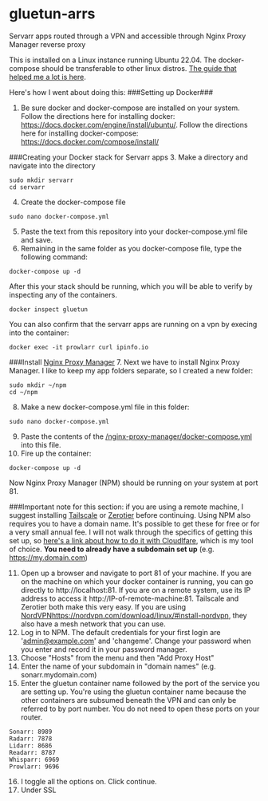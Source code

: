 # gluetun-arrs
Servarr apps routed through a VPN and accessible through Nginx Proxy Manager reverse proxy

This is installed on a Linux instance running Ubuntu 22.04. The docker-compose should be transferable to other linux distros. [The guide that helped me a lot is here](https://wiki.servarr.com/).

Here's how I went about doing this:
###Setting up Docker###
1. Be sure docker and docker-compose are installed on your system. Follow the directions here for installing docker: https://docs.docker.com/engine/install/ubuntu/. Follow the directions here for installing docker-compose: https://docs.docker.com/compose/install/

###Creating your Docker stack for Servarr apps
3. Make a directory and navigate into the directory
```
sudo mkdir servarr
cd servarr
```

4. Create the docker-compose file
```
sudo nano docker-compose.yml
```

5. Paste the text from this repository into your docker-compose.yml file and save.
6. Remaining in the same folder as you docker-compose file, type the following command:

```
docker-compose up -d
```
After this your stack should be running, which you will be able to verify by inspecting any of the containers.
```
docker inspect gluetun
```
You can also confirm that the servarr apps are running on a vpn by execing into the container:
```
docker exec -it prowlarr curl ipinfo.io
```
###Install [Nginx Proxy Manager](https://github.com/NginxProxyManager/nginx-proxy-manager)
7. Next we have to install Nginx Proxy Manager. I like to keep my app folders separate, so I created a new folder:
```
sudo mkdir ~/npm
cd ~/npm
```
8. Make a new docker-compose.yml file in this folder:
```
sudo nano docker-compose.yml
```
9. Paste the contents of the [/nginx-proxy-manager/docker-compose.yml](https://github.com/chirimoyas/gluetun-arrs/blob/main/nginx-proxy-manager/docker-compose.yml) into this file.
10. Fire up the container:
```
docker-compose up -d
```
Now Nginx Proxy Manager (NPM) should be running on your system at port 81.

###Important note for this section: if you are using a remote machine, I suggest installing [Tailscale](https://github.com/tailscale/tailscale) or [Zerotier](https://github.com/zerotier/ZeroTierOne) before continuing. Using NPM also requires you to have a domain name. It's possible to get these for free or for a very small annual fee. I will not walk through the specifics of getting this set up, so [here's a link about how to do it with Cloudlfare](https://developers.cloudflare.com/registrar/get-started/register-domain), which is my tool of choice. **You need to already have a subdomain set up** (e.g. https://my.domain.com)

11. Open up a browser and navigate to port 81 of your machine. If you are on the machine on which your docker container is running, you can go directly to http://localhost:81. If you are on a remote system, use its IP address to access it http://IP-of-remote-machine:81. Tailscale and Zerotier both make this very easy. If you are using [NordVPN](https://nordvpn.com/download/linux/#install-nordvpn)https://nordvpn.com/download/linux/#install-nordvpn, they also have a mesh network that you can use.
12. Log in to NPM. The default credentials for your first login are 'admin@example.com' and 'changeme'. Change your password when you enter and record it in your password manager.
13. Choose "Hosts" from the menu and then "Add Proxy Host"
14. Enter the name of your subdomain in "domain names" (e.g. sonarr.mydomain.com)
15. Enter the gluetun container name followed by the port of the service you are setting up. You're using the gluetun container name because the other containers are subsumed beneath the VPN and can only be referred to by port number. You do not need to open these ports on your router.
```
Sonarr: 8989
Radarr: 7878
Lidarr: 8686
Readarr: 8787
Whisparr: 6969
Prowlarr: 9696
```

16. I toggle all the options on. Click continue.
17. Under SSL
